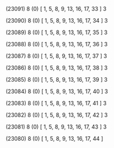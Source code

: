 (23091) 8 (0) [ 1, 5, 8, 9, 13, 16, 17, 33 ] 3 


(23090) 8 (0) [ 1, 5, 8, 9, 13, 16, 17, 34 ] 3 


(23089) 8 (0) [ 1, 5, 8, 9, 13, 16, 17, 35 ] 3 


(23088) 8 (0) [ 1, 5, 8, 9, 13, 16, 17, 36 ] 3 


(23087) 8 (0) [ 1, 5, 8, 9, 13, 16, 17, 37 ] 3 


(23086) 8 (0) [ 1, 5, 8, 9, 13, 16, 17, 38 ] 3 


(23085) 8 (0) [ 1, 5, 8, 9, 13, 16, 17, 39 ] 3 


(23084) 8 (0) [ 1, 5, 8, 9, 13, 16, 17, 40 ] 3 


(23083) 8 (0) [ 1, 5, 8, 9, 13, 16, 17, 41 ] 3 


(23082) 8 (0) [ 1, 5, 8, 9, 13, 16, 17, 42 ] 3 


(23081) 8 (0) [ 1, 5, 8, 9, 13, 16, 17, 43 ] 3 


(23080) 8 (0) [ 1, 5, 8, 9, 13, 16, 17, 44 ]  

